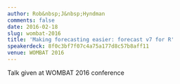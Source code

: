 ```yaml
---
author: Rob&nbsp;J&nbsp;Hyndman
comments: false
date: 2016-02-18
slug: wombat-2016
title: 'Making forecasting easier: forecast v7 for R'
speakerdeck: 8f0c3bf7f07c4a75a177d8c57b8aff11
venue: WOMBAT 2016
---
```


Talk given at WOMBAT 2016 conference
